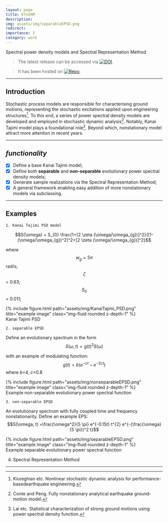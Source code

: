 ```yaml
---
layout: page
title: KTnSRM
description: 
img: assets/img/separableEPSD.png
redirect:
importance: 3
category: work
---
```


Spectral power density models and Spectral Representation Method

> The latest release can be accessed via [![DOI](https://zenodo.org/badge/DOI/10.5281/zenodo.7979812.svg)](https://doi.org/10.5281/zenodo.7979812).

> It has been hosted on [![Repo](https://badgen.net/badge/icon/GitHub?icon=github&label)](https://github.com/leslieDLcy/ktnsrm).


***

## Introduction
Stochastic process models are responsible for characterising ground motions, representing the stochastic excitations applied upon engineering structures[^1]. To this end, a series of power spectral density models are developed and employed in stochastic dynamic analysis[^2]. Notably, Kanai Tajimi model plays a foundational role[^3]. Beyond which, nonstationary model attract more attention in recent years.

***

## *functionality*

- [x] Define a base Kanai Tajimi model;
- [x] Define both **separable** and **non-separable** evolutionary power spectral density models;
- [x] Generate sample realizations via the Spectral Representation Method;
- [x] A general framework enabling easy addition of more nonstationary models via subclassing.

***

## Examples

`1. Kanai Tajimi PSD model`

$$S(\omega) = S_{0} \frac{1+[2 \zeta (\omega/\omega_{g})]^2}{[1-(\omega/\omega_{g})^2]^2+[2 \zeta (\omega/\omega_{g})]^2}$$

where $$w_{g}=5 \pi$$ rad/s; $$\zeta$$ = 0.63; $$S_{0}$$ = 0.011;

<div class="row">
    <div class="col-sm mt-3 mt-md-0">
        {% include figure.html path="assets/img/KanaiTajimi_PSD.png" title="example image" class="img-fluid rounded z-depth-1" %}
    </div>
</div>
<div class="caption">
    Kanai Tajimi PSD
</div>


`2. separable EPSD`

Define an evolutionary spectrum in the form $$S(\omega, t)=g(t)^2S(\omega)$$

with an example of modulating function:
$$g(t)=b(e^{-ct} - e^{-2ct})$$
where $b$=4, $c$=0.8

<div class="row">
    <div class="col-sm mt-3 mt-md-0">
        {% include figure.html path="assets/img/nonseparableEPSD.png" title="example image" class="img-fluid rounded z-depth-1" %}
    </div>
</div>
<div class="caption">
    Example non-separable evolutionary power spectral function
</div>


`3. non-separable EPSD`

An evolutionary spectrum with fully coupled time and frequency nonstationarity. Define an example EPS:
$$S(\omega, t) =\frac{\omega^2}{5 \pi} e^{-0.15t} t^{2} e^{-(\frac{\omega}{5 \pi})^2 t}$$ 

<div class="row">
    <div class="col-sm mt-3 mt-md-0">
        {% include figure.html path="assets/img/separableEPSD.png" title="example image" class="img-fluid rounded z-depth-1" %}
    </div>
</div>
<div class="caption">
    Example separable evolutionary power spectral function
</div>


4. Spectral Representation Method

***

[^1]: Kiureghian etc. Nonlinear stochastic dynamic analysis for performance-basedearthquake engineering. 
[^2]: Conte and Peng. Fully nonstationary analytical earthquake ground-motion model.
[^3]: Lai etc. Statistical characterization of strong ground motions using power spectral density function.
